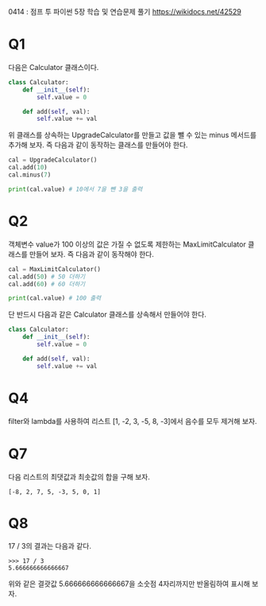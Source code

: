 0414 : 점프 투 파이썬 5장 학습 및 연습문제 풀기
https://wikidocs.net/42529

# Q1

다음은 Calculator 클래스이다.
```python
class Calculator:
    def __init__(self):
        self.value = 0

    def add(self, val):
        self.value += val
```
위 클래스를 상속하는 UpgradeCalculator를 만들고 값을 뺄 수 있는 minus 메서드를 추가해 보자. 즉 다음과 같이 동작하는 클래스를 만들어야 한다.
```python
cal = UpgradeCalculator()
cal.add(10)
cal.minus(7)

print(cal.value) # 10에서 7을 뺀 3을 출력
```

# Q2
객체변수 value가 100 이상의 값은 가질 수 없도록 제한하는 MaxLimitCalculator 클래스를 만들어 보자. 즉 다음과 같이 동작해야 한다.
```python
cal = MaxLimitCalculator()
cal.add(50) # 50 더하기
cal.add(60) # 60 더하기

print(cal.value) # 100 출력
```
단 반드시 다음과 같은 Calculator 클래스를 상속해서 만들어야 한다.
```python
class Calculator:
    def __init__(self):
        self.value = 0

    def add(self, val):
        self.value += val
```

# Q4
filter와 lambda를 사용하여 리스트 [1, -2, 3, -5, 8, -3]에서 음수를 모두 제거해 보자.

# Q7
다음 리스트의 최댓값과 최솟값의 합을 구해 보자.
```
[-8, 2, 7, 5, -3, 5, 0, 1]
```

# Q8
17 / 3의 결과는 다음과 같다.
```
>>> 17 / 3
5.666666666666667
```
위와 같은 결괏값 5.666666666666667을 소숫점 4자리까지만 반올림하여 표시해 보자.
